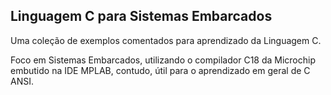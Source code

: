 Linguagem C para Sistemas Embarcados
------------------------------------


Uma coleção de exemplos comentados para aprendizado da Linguagem C.

Foco em Sistemas Embarcados, utilizando o compilador C18 da Microchip embutido na IDE MPLAB, contudo, útil para o aprendizado em geral de C ANSI.

